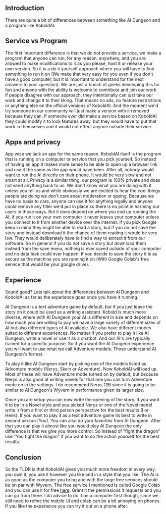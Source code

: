## Introduction

There are quite a bit of differences between something like AI Dungeon and a program like KoboldAI. 

## Service vs Program

The first important difference is that we do not provide a service, we make a program that anyone can run, for any reason, anywhere, and you are allowed to make modifications to it as you please, host it or release your own version. So it is a do it yourself approach where you will have to find something to run it on (We make that very easy for you even if you don't have a good computer, but it is important to understand for the next answers to your question). We are just a bunch of geeks developing this for fun and anyone with the ability is welcome to contribute and join our work. If people disagree with our approach, they intentionally can just take our work and change it to their liking. That means no ads, no feature restrictions or anything else on the official versions of KoboldAI. And the moment we'd try someone in our community will just make a version with it removed because they can. If someone ever did make a service based on KoboldAI they could modify it to lock features away, but they would have to put that work in themselves and it would not effect anyone outside their service.

## Apps and privacy

App wise we lack an app for the same reason, KoboldAI itself is the program that is running on a computer or service that you pick yourself. So instead of having an app it makes more sense to be able to open up a browser link and use it the same as the app would have been. After all, nobody would want to run the AI directly on their phone. It would be very slow and not smart at all. Privacy is a similar thing, our program is 100% private and does not send anything back to us. We don't know what you are doing with it unless you tell us and while obviously we are excited to hear the cool things people are doing we don't care about moderation or spying. Because we have no basis to care, anyone can use it for anything legally and anyone could remove any filter we'd put in place so there is no point in harming our users in those ways. But it does depend on where you end up running the AI, if you run it on your own computer it never leaves your computer unless you connect to it from another device over the internet. If you pick Google keep in mind they might be able to read a story, but if you do not save the story and instead download it the chance of them reading it would be very low. They would deliberately have to find a way to extract it from our software. So in general if you do not save a story but download them instead from the save menu, nothing is ever saved outside of your computer and no data leak could ever happen. If you decide to save the story it is as secure as the machine you are running it on (With Google Colab's free service that would be your google drive).

## Experience

Sound good? Lets talk about the differences between AI Dungeon and KoboldAI as far as the experience goes once you have it running.

AI Dungeon is a text adventure game by default, but if you just leave the story on it could be used as a writing assistant. Kobold is much more diverse, where with AI Dungeon your AI is different in size and depends on how much you are willing to pay we have a large variety of different sizes of AI but also different types of AI available. We also have different modes suited to different experiences. No matter if you prefer to play it like AI Dungeon, write a novel or use it as a chatbot. And our AI's are typically trained for a specific purpose. So if you want the AI Dungeon experience you will want to use what we call Adventure models. Those understand AI Dungeon's format.

To play it like AI Dungeon start by picking one of the models listed as Adventure models (Nerys, Skein or Adventure). Now KoboldAI will load up. Most of these will have Adventure mode turned on by default, but because Nerys is also good at writing novels for that one you can turn Adventure mode on in the settings. I do recommend Nerys 13B since it is going to be similar to AI Dungeon's Wyvern in performance given its larger size.

Once you are setup you can now write the opening of the story. If you want it to be in a Novel style and you picked Nerys or one of the Novel model write it from a first or third person perspective for the best results (I or Henk). If you want to play it as a text adventure game its best to write in second person (You). You can also do your favorites from AI Dungeon. After that you can play it almost like you would play AI Dungeon the only difference is that we give you more control. So instead of "fight the dragon" use "You fight the dragon" if you want to do the action yourself for the best results.

## Conclusion

So the TLDR is that KoboldAI gives you much more freedom in every way, you own it, you use it however you like and in a style that you like. The AI is as good as the computer you bring and with the large free services should be on par with Wyvern. The free service I mentioned is called Google Colab and you can use it for free [here](https://koboldai.org/colab). Grant it the permissions it requests and you can go from there. I do advice to do it on a computer first though, since we still need to refine the mobile UI and colab can be a bit annoying on phones. If you like the experience you can try it out on a phone after.